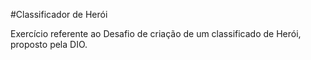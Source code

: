 #Classificador de Herói

Exercício referente ao Desafio de criação de um classificado de Herói, proposto pela DIO.
